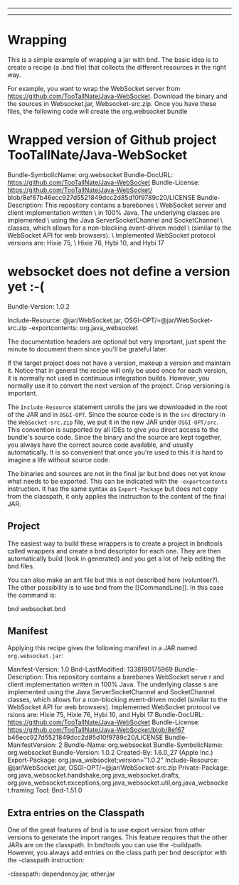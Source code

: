 ___
___
# Wrapping

This is a simple example of wrapping a jar with bnd. The basic idea is to create a recipe (a .bnd file) that collects the different resources in the right way.

For example, you want to wrap the WebSocket server from https://github.com/TooTallNate/Java-WebSocket. Download the binary and the sources in Websocket.jar, Websocket-src.zip. Once you have these files, the following code will create the org.websocket bundle

  # Wrapped version of Github project TooTallNate/Java-WebSocket
  Bundle-SymbolicName: org.websocket
  Bundle-DocURL: https://github.com/TooTallNate/Java-WebSocket
  Bundle-License: https://github.com/TooTallNate/Java-WebSocket/
          blob/8ef67b46ecc927d5521849dcc2d85d10f9789c20/LICENSE
  Bundle-Description: This repository contains a barebones \ 
   WebSocket server and client implementation written \ 
   in 100% Java. The underlying classes are implemented \ 
   using the Java ServerSocketChannel and SocketChannel \ 
   classes, which allows for a non-blocking event-driven model \ 
   (similar to the WebSocket API for web browsers). \ 
   Implemented WebSocket protocol versions are: Hixie 75, \ 
   Hixie 76, Hybi 10, and Hybi 17

  # websocket does not define a version yet :-(
  Bundle-Version: 1.0.2

  Include-Resource: @jar/WebSocket.jar, OSGI-OPT/=@jar/WebSocket-src.zip
  -exportcontents: org.java_websocket


The documentation headers are optional but very important, just spent the minute to document them since you'll be grateful later.

If the target project does not have a version, makeup a version and maintain it. Notice that in general the recipe will only be used once for each version, it is normally not used in continuous integration builds. However, you normally use it to convert the next version of the project. Crisp versioning is important.

The `Include-Resource` statement unrolls the jars we downloaded in the root of the JAR and in `OSGI-OPT`. Since the source code is in the `src` directory in the  `WebSocket-src.zip` file, we put it in the new JAR under `OSGI-OPT/src`. This convention is supported by all IDEs to give you direct access to the bundle's source code. Since the binary and the source are kept together, you always have the correct source code available, and usually automatically. It is so convenient that once you're used to this it is hard to imagine a life without source code.

The binaries and sources are not in the final jar but bnd does not yet know what needs to be exported. This can be indicated with the `-exportcontents` instruction. It has the same syntax as `Export-Package` but does not copy from the classpath, it only applies the instruction to the content of the final JAR.

## Project
The easiest way to build these wrappers is to create a project in bndtools called wrappers and create a bnd descriptor for each one. They are then automatically build (look in generated) and you get a lot of help editing the bnd files.

You can also make an ant file but this is not described here (volunteer?). The other possibility is to use bnd from the [[CommandLine]]. In this case the command is:

  bnd websocket.bnd

## Manifest
Applying this recipe gives the following manifest in a JAR named `org.websocket.jar`:

  Manifest-Version: 1.0
  Bnd-LastModified: 1338190175969
  Bundle-Description: This repository contains a barebones WebSocket serve
   r and client implementation written in 100% Java. The underlying classe
   s are implemented using the Java ServerSocketChannel and SocketChannel 
   classes, which allows for a non-blocking event-driven model (similar to
    the WebSocket API for web browsers). Implemented WebSocket protocol ve
   rsions are: Hixie 75, Hixie 76, Hybi 10, and Hybi 17
  Bundle-DocURL: https://github.com/TooTallNate/Java-WebSocket
  Bundle-License: https://github.com/TooTallNate/Java-WebSocket/blob/8ef67
 b46ecc927d5521849dcc2d85d10f9789c20/LICENSE
  Bundle-ManifestVersion: 2
  Bundle-Name: org.websocket
  Bundle-SymbolicName: org.websocket
  Bundle-Version: 1.0.2
  Created-By: 1.6.0_27 (Apple Inc.)
  Export-Package: org.java_websocket;version="1.0.2"
  Include-Resource: @jar/WebSocket.jar, OSGI-OPT/=@jar/WebSocket-src.zip
  Private-Package: org.java_websocket.handshake,org.java_websocket.drafts,
   org.java_websocket.exceptions,org.java_websocket.util,org.java_websocke
   t.framing
  Tool: Bnd-1.51.0

## Extra entries on the Classpath
One of the great features of bnd is to use export version from other versions to generate the import ranges. This feature requires that the other JARs are on the classpath. In bndtools you can use the -buildpath. However, you always add entries on the class path per bnd descriptor with the -classpath instruction:

  -classpath: dependency.jar, other.jar


